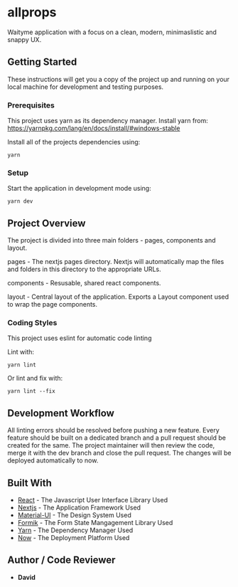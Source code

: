 # allprops

Waityme application with a focus on a clean, modern, minimaslistic and snappy UX.

## Getting Started

These instructions will get you a copy of the project up and running on your local machine for development and testing purposes.

### Prerequisites

This project uses yarn as its dependency manager.
Install yarn from: https://yarnpkg.com/lang/en/docs/install/#windows-stable

Install all of the projects dependencies using:

```
yarn
```

### Setup
Start the application in development mode using:

```
yarn dev
```

## Project Overview 

The project is divided into three main folders - pages, components and layout.


pages - The nextjs pages directory. Nextjs will automatically map the files and folders in this directory to the appropriate URLs.

components - Resusable, shared react components.

layout - Central layout of the application. Exports a Layout component used to wrap the page components.

### Coding Styles

This project uses eslint for automatic code linting

Lint with: 
```
yarn lint
```

Or lint and fix with:
```
yarn lint --fix
```

## Development Workflow

All linting errors should be resolved before pushing a new feature.
Every feature should be built on a dedicated branch and a pull request should be created for the same.
The project maintainer will then review the code, merge it with the dev branch and close the pull request.
The changes will be deployed automatically to now.

## Built With

* [React](https://reactjs.org/docs/getting-started.html) - The Javascript User Interface Library Used
* [Nextjs](https://nextjs.org/docs) - The Application Framework Used
* [Material-UI](https://material-ui.com/) - The Design System Used
* [Formik](https://jaredpalmer.com/formik/docs/overview) - The Form State Mangagement Library Used
* [Yarn](https://yarnpkg.com/en/docs) - The Dependency Manager Used
* [Now](https://zeit.co/home) - The Deployment Platform Used

## Author / Code Reviewer

* **David**
